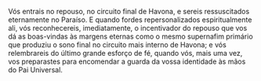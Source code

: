 ﻿Vós entrais no repouso, no circuito final de Havona, e sereis ressuscitados eternamente no Paraíso. E quando fordes repersonalizados espiritualmente ali, vós reconhecereis, imediatamente, o incentivador do repouso que vos dá as boas-vindas às margens eternas como o mesmo supernafim primário que produziu o sono final no circuito mais interno de Havona; e vós relembrareis do último grande esforço de fé, quando vós, mais uma vez, vos  preparastes para encomendar a guarda da vossa identidade às mãos do Pai Universal.